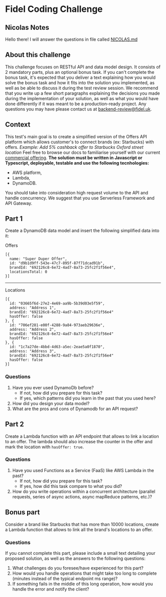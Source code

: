 # Fidel Coding Challenge

## Nicolas Notes

Hello there! I will answer the questions in file called [NICOLAS.md](./NICOLAS.md)
## About this challenge

This challenge focuses on RESTful API and data model design. It consists of 2 mandatory parts, plus an optional bonus task.
If you can't complete the bonus task, it's expected that you deliver a text explaining how you would solve the bonus task and how it fits into the solution you implemented, as well as be able to discuss it during the test review session.
We recommend that you write up a few short paragraphs explaining the decisions you made during the implementation of your solution, as well as what you would have done differently if it was meant to be a production-ready project.
Any questions you may have please contact us at backend-review@fidel.uk.

## Context

This test's main goal is to create a simplified version of the Offers API platform which allows customer's to connect brands (ex: Starbucks) with offers.
_Example: Add 5% cashback offer to Starbucks Oxford street location_
Feel free to browse our docs to familiarise yourself with our current [commercial offering](https://docs.fidel.uk/offers).
**The solution must be written in Javascript or Typescript, deployable, testable and use the following tecnhologies:**

- AWS platform,
- Lambda,
- DynamoDB.

You should take into consideration high request volume to the API and handle concurrency.
We suggest that you use Serverless Framework and API Gateway.

## Part 1

Create a DynamoDB data model and insert the following simplified data into it:

Offers

```
[{
  name: "Super Duper Offer",
  id: "d9b1d9ff-543e-47c7-895f-87f71dcad91b",
  brandId: "692126c8-6e72-4ad7-8a73-25fc2f1f56e4",
  locationsTotal: 0
}]
```

---

Locations

```
[{
  id: "03665f6d-27e2-4e69-aa9b-5b39d03e5f59",
  address: "Address 1",
  brandId: "692126c8-6e72-4ad7-8a73-25fc2f1f56e4"
  hasOffer: false
}, {
  id: "706ef281-e00f-4288-9a84-973aeb29636e",
  address: "Address 2",
  brandId: "692126c8-6e72-4ad7-8a73-25fc2f1f56e4"
  hasOffer: false
}, {
  id: "1c7a27de-4bbd-4d63-a5ec-2eae5a0f1870",
  address: "Address 3",
  brandId: "692126c8-6e72-4ad7-8a73-25fc2f1f56e4"
  hasOffer: false
}]
```

### Questions

1. Have you ever used DynamoDb before?
   - If not, how did you prepare for this task?
   - If yes, which patterns did you learn in the past that you used here?
2. How did you design your data model?
3. What are the pros and cons of Dynamodb for an API request?

## Part 2

Create a Lambda function with an API endpoint that allows to link a location to an offer. The lambda should also increase the counter in the offer and mark the location with `hasOffer: true`.

### Questions

1. Have you used Functions as a Service (FaaS) like AWS Lambda in the past?
   - If not, how did you prepare for this task?
   - If yes, how did this task compare to what you did?
2. How do you write operations within a concurrent architecture (parallel requests, series of async actions, async mapReduce patterns, etc.)?

## Bonus part

Consider a brand like Starbucks that has more than 10000 locations, create a Lambda function that allows to link all the brand's locations to an offer.

### Questions

If you cannot complete this part, please include a small text detailing your proposed solution, as well as the answers to the following questions:

1. What challenges do you foresee/have experienced for this part?
2. How would you handle operations that might take too long to complete (minutes instead of the typical endpoint ms range)?
3. If something fails in the middle of this long operation, how would you handle the error and notify the client?

